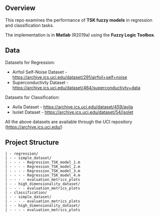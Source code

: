 ## Overview

This repo examines the performance of **TSK fuzzy models** in regression and classification tasks.

The implementation is in **Matlab** (R2019a) using the **Fuzzy Logic Toolbox**.

## Data

Datasets for Regression:
- Airfoil Self-Noise Dataset - https://archive.ics.uci.edu/dataset/291/airfoil+self+noise
- Superconductivty Dataset - https://archive.ics.uci.edu/dataset/464/superconductivty+data

Datasets for Classification:
- Avila Dataset - https://archive.ics.uci.edu/dataset/459/avila
- Isolet Dataset - https://archive.ics.uci.edu/dataset/54/isolet

All the above datasets are available through the UCI repository (https://archive.ics.uci.edu/)

## Project Structure
```
| - regression/
| - - simple_dataset/
| - - - - Regression_TSK_model_1.m
| - - - - Regression_TSK_model_2.m
| - - - - Regression_TSK_model_3.m
| - - - - Regression_TSK_model_4.m
| - - - - evaluation_metrics_plots
| - - high_dimensionality_dataset/
| - - - - evaluation_metrics_plots
| - classification/
| - - simple_dataset/
| - - - - evaluation_metrics_plots
| - - high_dimensionality_dataset/
| - - - - evaluation_metrics_plots
```
